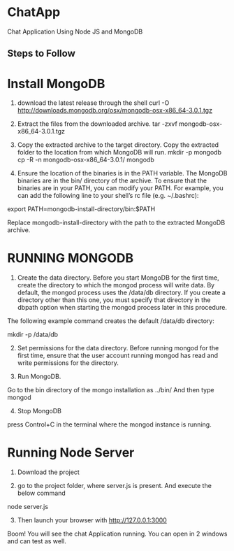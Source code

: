 # ChatApp
Chat Application Using Node JS and MongoDB

Steps to Follow
------------------------------------------------
Install MongoDB
==========================
1. download the latest release through the shell
curl -O http://downloads.mongodb.org/osx/mongodb-osx-x86_64-3.0.1.tgz

2. Extract the files from the downloaded archive.
tar -zxvf mongodb-osx-x86_64-3.0.1.tgz

3. Copy the extracted archive to the target directory.
Copy the extracted folder to the location from which MongoDB will run.
mkdir -p mongodb
cp -R -n mongodb-osx-x86_64-3.0.1/ mongodb

4. Ensure the location of the binaries is in the PATH variable.
The MongoDB binaries are in the bin/ directory of the archive. To ensure that the binaries are in your PATH, you can modify your PATH.
For example, you can add the following line to your shell’s rc file (e.g. ~/.bashrc):

export PATH=mongodb-install-directory/bin:$PATH

Replace mongodb-install-directory with the path to the extracted MongoDB archive.

RUNNING MONGODB
==========================

1. Create the data directory.
Before you start MongoDB for the first time, create the directory to which the mongod process will write data. By default, the mongod process uses the /data/db directory. If you create a directory other than this one, you must specify that directory in the dbpath option when starting the mongod process later in this procedure.

The following example command creates the default /data/db directory:

mkdir -p /data/db

2. Set permissions for the data directory.
Before running mongod for the first time, ensure that the user account running mongod has read and write permissions for the directory.

3. Run MongoDB.

Go to the bin directory of the mongo installation as ../bin/ And then type mongod

4. Stop MongoDB

press Control+C in the terminal where the mongod instance is running.

Running Node Server
===============================

1. Download the project 

2. go to the project folder, where server.js is present. And execute the below command

node server.js

3. Then launch your browser with http://127.0.0.1:3000

Boom! You will see the chat Application running. You can open in 2 windows and can test as well.




